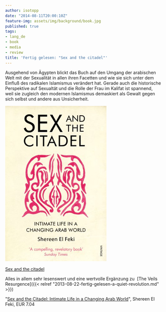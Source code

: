 ```yaml
---
author: isotopp
date: "2014-08-11T20:00:10Z"
feature-img: assets/img/background/book.jpg
published: true
tags:
- lang_de
- book
- media
- review
title: 'Fertig gelesen: "Sex and the citadel"'
---
```

Ausgehend von Ägypten blickt das Buch auf den Umgang der arabischen Welt mit der Sexualität in allen ihren Facetten und wie sie sich unter dem Einfluß des radikalen Islamismus verändert hat. Gerade auch die historische Perspektive auf Sexualtät und die Rolle der Frau im Kalifat ist spannend, weil sie zugleich den modernen Islamismus demaskiert als Gewalt gegen sich selbst und andere aus Unsicherheit.

[![](/uploads/2014/08/citadel.jpg)](https://www.amazon.de/Sex-Citadel-Intimate-Changing-World-ebook/dp/B00BFTSZK2)

[Sex and the citadel](https://www.amazon.de/Sex-Citadel-Intimate-Changing-World-ebook/dp/B00BFTSZK2)

Alles in allem sehr lesenswert und eine wertvolle Ergänzung zu 
[The Veils Resurgence]({{< relref "2013-08-22-fertig-gelesen-a-quiet-revolution.md" >}})

"[Sex and the Citadel: Intimate Life in a Changing Arab World](https://www.amazon.de/Sex-Citadel-Intimate-Changing-World-ebook/dp/B00BFTSZK2)", Shereen El Feki, EUR 7.04
